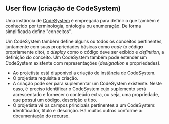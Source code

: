 ## User flow (criação de CodeSystem)

Uma instância de [CodeSystem](https://www.hl7.org/fhir/r4/codesystem.html) é empregada para definir o que também é conhecido por terminologia, ontologia ou enumeração.
De forma simplificada define "conceitos". 

Um CodeSystem também define alguns ou todos os conceitos pertinentes, juntamente com suas propriedades básicas como _code_ (o código propriamente dito), o _display_ 
como o código deve ser exibido e _definition_, a definição do conceito. Um CodeSystem também pode estender um CodeSystem existente com representações (_designation_ e propriedades).

- Ao projetista está disponível a criação de instância de CodeSystem.
- O projetista requisita a criação.
- A criação pode ser para suplementar um CodeSystem existente. Neste caso, é preciso identificar o CodeSystem cujo suplemento será acrescentado e fornecer o conteúdo extra, ou seja, uma propriedade, que possui um código, descrição e tipo.
- O projetista vê os campos principais pertinentes a um CodeSystem: identificador, título e descrição. Há muitos outros conforme a documentação do [recurso](http://hl7.org/fhir/r4/codesystem).

